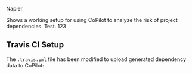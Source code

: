 Napier

Shows a working setup for using CoPilot to analyze the risk of project dependencies. Test. 123

## Travis CI Setup
The `.travis.yml` file has been modified to upload generated dependency data to CoPilot:

